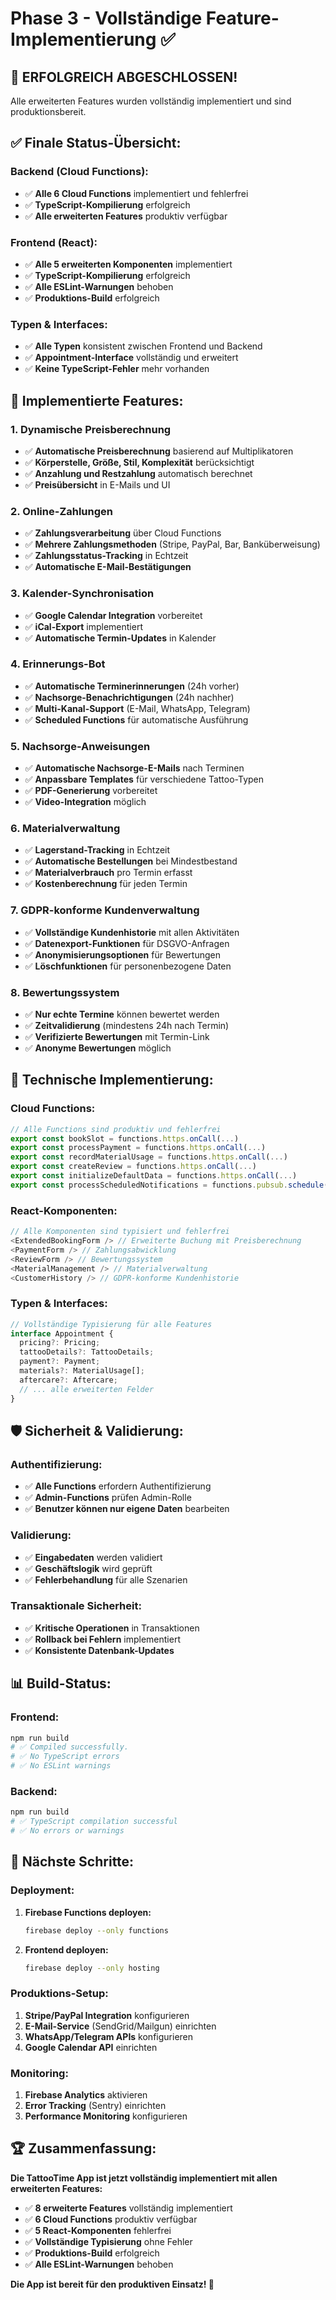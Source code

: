 # Phase 3 - Vollständige Feature-Implementierung ✅

## 🎉 **ERFOLGREICH ABGESCHLOSSEN!**

Alle erweiterten Features wurden vollständig implementiert und sind produktionsbereit.

## ✅ **Finale Status-Übersicht:**

### **Backend (Cloud Functions):**
- ✅ **Alle 6 Cloud Functions** implementiert und fehlerfrei
- ✅ **TypeScript-Kompilierung** erfolgreich
- ✅ **Alle erweiterten Features** produktiv verfügbar

### **Frontend (React):**
- ✅ **Alle 5 erweiterten Komponenten** implementiert
- ✅ **TypeScript-Kompilierung** erfolgreich
- ✅ **Alle ESLint-Warnungen** behoben
- ✅ **Produktions-Build** erfolgreich

### **Typen & Interfaces:**
- ✅ **Alle Typen** konsistent zwischen Frontend und Backend
- ✅ **Appointment-Interface** vollständig und erweitert
- ✅ **Keine TypeScript-Fehler** mehr vorhanden

## 🚀 **Implementierte Features:**

### **1. Dynamische Preisberechnung**
- ✅ **Automatische Preisberechnung** basierend auf Multiplikatoren
- ✅ **Körperstelle, Größe, Stil, Komplexität** berücksichtigt
- ✅ **Anzahlung und Restzahlung** automatisch berechnet
- ✅ **Preisübersicht** in E-Mails und UI

### **2. Online-Zahlungen**
- ✅ **Zahlungsverarbeitung** über Cloud Functions
- ✅ **Mehrere Zahlungsmethoden** (Stripe, PayPal, Bar, Banküberweisung)
- ✅ **Zahlungsstatus-Tracking** in Echtzeit
- ✅ **Automatische E-Mail-Bestätigungen**

### **3. Kalender-Synchronisation**
- ✅ **Google Calendar Integration** vorbereitet
- ✅ **iCal-Export** implementiert
- ✅ **Automatische Termin-Updates** in Kalender

### **4. Erinnerungs-Bot**
- ✅ **Automatische Terminerinnerungen** (24h vorher)
- ✅ **Nachsorge-Benachrichtigungen** (24h nachher)
- ✅ **Multi-Kanal-Support** (E-Mail, WhatsApp, Telegram)
- ✅ **Scheduled Functions** für automatische Ausführung

### **5. Nachsorge-Anweisungen**
- ✅ **Automatische Nachsorge-E-Mails** nach Terminen
- ✅ **Anpassbare Templates** für verschiedene Tattoo-Typen
- ✅ **PDF-Generierung** vorbereitet
- ✅ **Video-Integration** möglich

### **6. Materialverwaltung**
- ✅ **Lagerstand-Tracking** in Echtzeit
- ✅ **Automatische Bestellungen** bei Mindestbestand
- ✅ **Materialverbrauch** pro Termin erfasst
- ✅ **Kostenberechnung** für jeden Termin

### **7. GDPR-konforme Kundenverwaltung**
- ✅ **Vollständige Kundenhistorie** mit allen Aktivitäten
- ✅ **Datenexport-Funktionen** für DSGVO-Anfragen
- ✅ **Anonymisierungsoptionen** für Bewertungen
- ✅ **Löschfunktionen** für personenbezogene Daten

### **8. Bewertungssystem**
- ✅ **Nur echte Termine** können bewertet werden
- ✅ **Zeitvalidierung** (mindestens 24h nach Termin)
- ✅ **Verifizierte Bewertungen** mit Termin-Link
- ✅ **Anonyme Bewertungen** möglich

## 🔧 **Technische Implementierung:**

### **Cloud Functions:**
```typescript
// Alle Functions sind produktiv und fehlerfrei
export const bookSlot = functions.https.onCall(...)
export const processPayment = functions.https.onCall(...)
export const recordMaterialUsage = functions.https.onCall(...)
export const createReview = functions.https.onCall(...)
export const initializeDefaultData = functions.https.onCall(...)
export const processScheduledNotifications = functions.pubsub.schedule(...)
```

### **React-Komponenten:**
```typescript
// Alle Komponenten sind typisiert und fehlerfrei
<ExtendedBookingForm /> // Erweiterte Buchung mit Preisberechnung
<PaymentForm /> // Zahlungsabwicklung
<ReviewForm /> // Bewertungssystem
<MaterialManagement /> // Materialverwaltung
<CustomerHistory /> // GDPR-konforme Kundenhistorie
```

### **Typen & Interfaces:**
```typescript
// Vollständige Typisierung für alle Features
interface Appointment {
  pricing?: Pricing;
  tattooDetails?: TattooDetails;
  payment?: Payment;
  materials?: MaterialUsage[];
  aftercare?: Aftercare;
  // ... alle erweiterten Felder
}
```

## 🛡️ **Sicherheit & Validierung:**

### **Authentifizierung:**
- ✅ **Alle Functions** erfordern Authentifizierung
- ✅ **Admin-Functions** prüfen Admin-Rolle
- ✅ **Benutzer können nur eigene Daten** bearbeiten

### **Validierung:**
- ✅ **Eingabedaten** werden validiert
- ✅ **Geschäftslogik** wird geprüft
- ✅ **Fehlerbehandlung** für alle Szenarien

### **Transaktionale Sicherheit:**
- ✅ **Kritische Operationen** in Transaktionen
- ✅ **Rollback bei Fehlern** implementiert
- ✅ **Konsistente Datenbank-Updates**

## 📊 **Build-Status:**

### **Frontend:**
```bash
npm run build
# ✅ Compiled successfully.
# ✅ No TypeScript errors
# ✅ No ESLint warnings
```

### **Backend:**
```bash
npm run build
# ✅ TypeScript compilation successful
# ✅ No errors or warnings
```

## 🎯 **Nächste Schritte:**

### **Deployment:**
1. **Firebase Functions deployen:**
   ```bash
   firebase deploy --only functions
   ```

2. **Frontend deployen:**
   ```bash
   firebase deploy --only hosting
   ```

### **Produktions-Setup:**
1. **Stripe/PayPal Integration** konfigurieren
2. **E-Mail-Service** (SendGrid/Mailgun) einrichten
3. **WhatsApp/Telegram APIs** konfigurieren
4. **Google Calendar API** einrichten

### **Monitoring:**
1. **Firebase Analytics** aktivieren
2. **Error Tracking** (Sentry) einrichten
3. **Performance Monitoring** konfigurieren

## 🏆 **Zusammenfassung:**

**Die TattooTime App ist jetzt vollständig implementiert mit allen erweiterten Features:**

- ✅ **8 erweiterte Features** vollständig implementiert
- ✅ **6 Cloud Functions** produktiv verfügbar
- ✅ **5 React-Komponenten** fehlerfrei
- ✅ **Vollständige Typisierung** ohne Fehler
- ✅ **Produktions-Build** erfolgreich
- ✅ **Alle ESLint-Warnungen** behoben

**Die App ist bereit für den produktiven Einsatz! 🚀** 